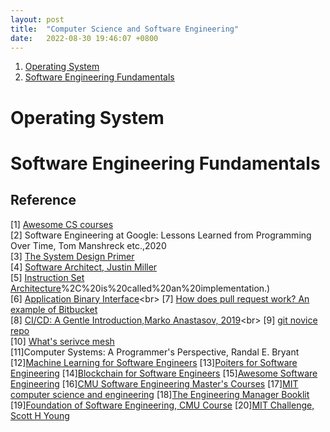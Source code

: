 ```yaml
---
layout: post
title:  "Computer Science and Software Engineering"
date:   2022-08-30 19:46:07 +0800
---
```


1. [Operating System](#os)
2. [Software Engineering Fundamentals](#se)

# Operating System <a name="os"></a>

# Software Engineering Fundamentals <a name="se"></a>



## Reference

[1] [Awesome CS courses](https://github.com/prakhar1989/awesome-courses) <br>
[2] Software Engineering at Google: Lessons Learned from Programming Over Time, Tom Manshreck etc.,2020 <br>
[3] [The System Design Primer](https://github.com/donnemartin/system-design-primer) <br>
[4] [Software Architect, Justin Miller](https://github.com/justinamiller/SoftwareArchitect) <br>
[5] [Instruction Set Architecture](https://www.wikiwand.com/en/Instruction_set_architecture#:~:text=In%20computer%20science%2C%20an%20instruction,)%2C%20is%20called%20an%20implementation.) <br>
[6] [Application Binary Interface](https://www.wikiwand.com/en/Application_binary_interface#:~:text=In%20computer%20software%2C%20an%20application,being%20run%20by%20a%20user.)<br>
[7] [How does pull request work? An example of Bitbucket](https://www.notion.so/bobzeng/Pull-Requests-Atlassian-Git-Tutorial-62ec1e477b5f43a9888c4ca5792aa18e)<br>
[8] [CI/CD: A Gentle Introduction,Marko Anastasov, 2019](https://semaphoreci.com/blog/cicd-pipeline#:~:text=A%20CI%2FCD%20pipeline%20automates,and%20enable%20fast%20product%20iterations.)<br>
[9] [git novice repo](https://swcarpentry.github.io/git-novice/)<br>
[10] [What's serivce mesh](https://www.redhat.com/en/topics/microservices/what-is-a-service-mesh) <br>
[11]Computer Systems: A Programmer's Perspective, Randal E. Bryant
[12][Machine Learning for Software Engineers](https://github.com/ZuzooVn/machine-learning-for-software-engineers)
[13][Poiters for Software Engineering](https://github.com/vicoyeh/pointers-for-software-engineers)
[14][Blockchain for Software Engineers](https://github.com/benstew/blockchain-for-software-engineers)
[15][Awesome Software Engineering](https://github.com/bmarvinb/awesome-software-engineering)
[16][CMU Software Engineering Master's Courses](https://www.ece.cmu.edu/academics/ms-se/index.html)
[17][MIT computer science and engineering](http://catalog.mit.edu/degree-charts/computer-science-engineering-course-6-3/)
[18][The Engineering Manager Booklit](https://github.com/jesselpalmer/the-engineering-managers-booklist)
[19][Foundation of Software Engineering, CMU Course](https://www.notion.so/bobzeng/Foundation-of-Software-Engineering-bd00a9805449464a998b0b243aa3ec7f)
[20][MIT Challenge, Scott H Young](https://www.notion.so/bobzeng/MIT-Challenge-Scott-H-Young-9c8b6b2e516248a0b0494053fdfe63bb)